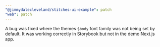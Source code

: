 ```yaml
---
"@jimmydalecleveland/stitches-ui-example": patch
"web": patch
---
```


A bug was fixed where the themes `$body` font family was not being set by default. It was working correctly in Storybook but not in the demo Next.js app.
